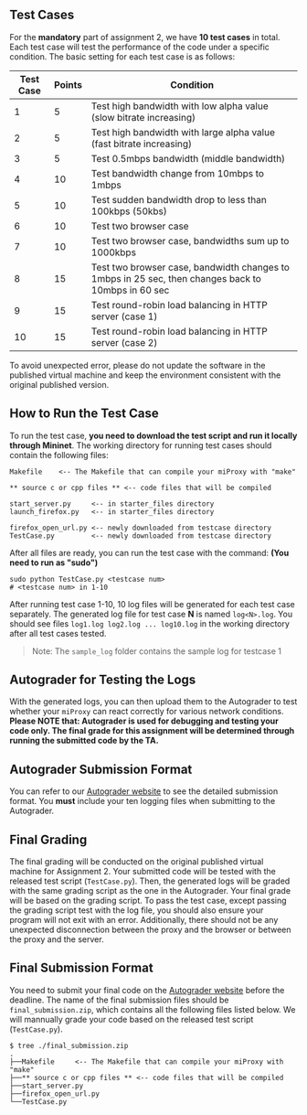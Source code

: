 ## Test Cases 

For the **mandatory** part of assignment 2, we have **10 test cases** in total. Each test case will test the performance of the code under a specific condition. The basic setting for each test case is as follows:

| Test Case | Points | Condition                                                    |
| --------- | ------ | ------------------------------------------------------------ |
| 1         | 5     | Test high bandwidth with low alpha value (slow bitrate increasing) |
| 2         | 5     | Test high bandwidth with large alpha value (fast bitrate increasing) |
| 3         | 5     | Test 0.5mbps bandwidth (middle bandwidth)                    |
| 4         | 10     | Test bandwidth change from 10mbps to 1mbps                   |
| 5         | 10     | Test sudden bandwidth drop to less than 100kbps (50kbs)      |
| 6         | 10     | Test two browser case                                        |
| 7         | 10     | Test two browser case, bandwidths sum up to 1000kbps         |
| 8         | 15     | Test two browser case, bandwidth changes to 1mbps in 25 sec, then changes back to 10mbps in 60 sec |
| 9         | 15     | Test round-robin load balancing in HTTP server (case 1) |
| 10        | 15     | Test round-robin load balancing in HTTP server (case 2) |

 To avoid unexpected error, please do not update the software in the published virtual machine and keep the environment consistent with the original published version.

## How to Run the Test Case

To run the test case, **you need to download the test script and run it locally through Mininet**. The working directory for running test cases should contain the following files:

```
Makefile 	<-- The Makefile that can compile your miProxy with "make"

** source c or cpp files ** <-- code files that will be compiled

start_server.py	 	<-- in starter_files directory
launch_firefox.py 	<-- in starter_files directory

firefox_open_url.py	<-- newly downloaded from testcase directory
TestCase.py 		<-- newly downloaded from testcase directory
```

After all files are ready, you can run the test case with the command: **(You need to run as "sudo")**

```
sudo python TestCase.py <testcase num> 
# <testcase num> in 1-10
```

After running test case 1-10, 10 log files will be generated for each test case separately. The generated log file for test case **N** is named `log<N>.log`. You should see files `log1.log log2.log ... log10.log` in the working directory after all test cases tested. 

> Note: The `sample_log` folder contains the sample log for testcase 1

## Autograder for Testing the Logs

With the generated logs, you can then upload them to the Autograder to test whether your `miProxy` can react correctly for various network conditions. **Please NOTE that: Autograder is used for debugging and testing your code only. The final grade for this assignment will be determined through running the submitted code by the TA.**

## Autograder Submission Format

You can refer to our [Autograder website](http://projgw.cse.cuhk.edu.hk:2913/web/project/21) to see the detailed submission format. You **must** include your ten logging files when submitting to the Autograder.

## Final Grading

The final grading will be conducted on the original published virtual machine for Assignment 2. Your submitted code will be tested with the released test script (`TestCase.py`). Then, the generated logs will be graded with the same grading script as the one in the Autograder. Your final grade will be based on the grading script. To pass the test case, except passing the grading script test with the log file, you should also ensure your program will not exit with an error. Additionally, there should not be any unexpected disconnection between the proxy and the browser or between the proxy and the server.  


## Final Submission Format

You need to submit your final code on the [Autograder website](http://projgw.cse.cuhk.edu.hk:2913/web/project/21) before the deadline. 
The name of the final submission files should be `final_submission.zip`, which contains all the following files listed below. We will mannually grade your code based on the released test script (`TestCase.py`).

```
$ tree ./final_submission.zip
.
├──Makefile 	<-- The Makefile that can compile your miProxy with "make"
├──** source c or cpp files ** <-- code files that will be compiled
├──start_server.py	 	
├──firefox_open_url.py	
└──TestCase.py	

```

 